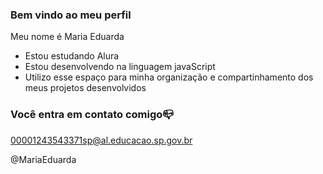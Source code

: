 ### Bem vindo ao meu perfil

Meu nome é Maria Eduarda

- Estou estudando Alura
- Estou desenvolvendo na linguagem javaScript
- Utilizo esse espaço para minha organização e compartinhamento dos meus projetos desenvolvidos

### Você entra em contato comigo📪

00001243543371sp@al.educacao.sp.gov.br

@MariaEduarda

